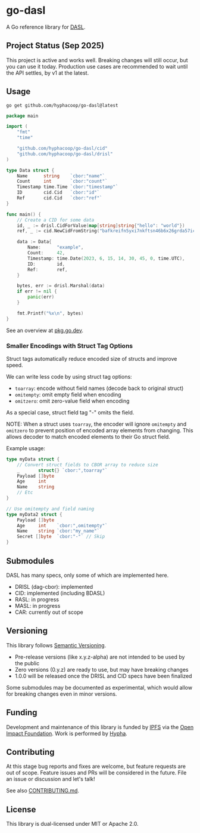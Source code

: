 # go-dasl

A Go reference library for [DASL](https://dasl.ing).

## Project Status (Sep 2025)

This project is active and works well. Breaking changes will still occur, but you can use it today.
Production use cases are recommended to wait until the API settles, by v1 at the latest.

## Usage

```
go get github.com/hyphacoop/go-dasl@latest
```

```go
package main

import (
	"fmt"
	"time"

	"github.com/hyphacoop/go-dasl/cid"
	"github.com/hyphacoop/go-dasl/drisl"
)

type Data struct {
    Name      string    `cbor:"name"`
    Count     int       `cbor:"count"`
    Timestamp time.Time `cbor:"timestamp"`
    ID        cid.Cid   `cbor:"id"`
    Ref       cid.Cid   `cbor:"ref"`
}

func main() {
    // Create a CID for some data
    id, _ := drisl.CidForValue(map[string]string{"hello": "world"})
    ref, _ := cid.NewCidFromString("bafkreifn5yxi7nkftsn46b6x26grda57ict7md2xuvfbsgkiahe2e7vnq4")

    data := Data{
        Name:      "example",
        Count:     42,
        Timestamp: time.Date(2023, 6, 15, 14, 30, 45, 0, time.UTC),
        ID:        id,
        Ref:       ref,
    }

    bytes, err := drisl.Marshal(data)
    if err != nil {
        panic(err)
    }

    fmt.Printf("%x\n", bytes)
}
```

See an overview at [pkg.go.dev](https://pkg.go.dev/github.com/hyphacoop/go-dasl).

### Smaller Encodings with Struct Tag Options

Struct tags automatically reduce encoded size of structs and improve speed.

We can write less code by using struct tag options:
- `toarray`: encode without field names (decode back to original struct)
- `omitempty`: omit empty field when encoding
- `omitzero`: omit zero-value field when encoding

As a special case, struct field tag "-" omits the field.

NOTE: When a struct uses `toarray`, the encoder will ignore `omitempty` and `omitzero` to prevent position of encoded array elements from changing. This allows decoder to match encoded elements to their Go struct field.

Example usage:

```go
type myData struct {
    // Convert struct fields to CBOR array to reduce size
    _       struct{} `cbor:",toarray"`
    Payload []byte
    Age     int
    Name    string
    // Etc
}

// Use omitempty and field naming
type myData2 struct {
    Payload []byte
    Age     int    `cbor:",omitempty"`
    Name    string `cbor:"my_name"`
    Secret []byte  `cbor:"-"` // Skip
}
```

## Submodules

DASL has many specs, only some of which are implemented here.

- DRISL (dag-cbor): implemented
- CID: implemented (including BDASL)
- RASL: in progress
- MASL: in progress
- CAR: currently out of scope

## Versioning

This library follows [Semantic Versioning](https://semver.org/).

- Pre-release versions (like x.y.z-alpha) are not intended to be used by the public
- Zero versions (0.y.z) are ready to use, but may have breaking changes
- 1.0.0 will be released once the DRISL and CID specs have been finalized

Some submodules may be documented as experimental, which would allow for breaking changes
even in minor versions.

## Funding

Development and maintenance of this library is funded by [IPFS](https://ipfs.tech)
via the [Open Impact Foundation](https://openimpact.foundation/).
Work is performed by [Hypha](https://hypha.coop/).

## Contributing

At this stage bug reports and fixes are welcome, but feature requests are out of scope.
Feature issues and PRs will be considered in the future.
File an issue or discussion and let's talk!

See also [CONTRIBUTING.md](./CONTRIBUTING.md).

## License

This library is dual-licensed under MIT or Apache 2.0.
